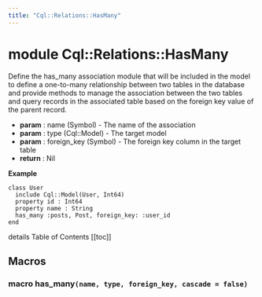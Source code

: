 ```yaml
---
title: "Cql::Relations::HasMany"
---
```


# module Cql::Relations::HasMany

Define the has_many association module that will be included in the model
to define a one-to-many relationship between two tables in the database
and provide methods to manage the association between the two tables and
query records in the associated table based on the foreign key value of
the parent record.

- **param** : name (Symbol) - The name of the association
- **param** : type (Cql::Model) - The target model
- **param** : foreign_key (Symbol) - The foreign key column in the target table
- **return** : Nil

**Example**

```crystal
class User
  include Cql::Model(User, Int64)
  property id : Int64
  property name : String
  has_many :posts, Post, foreign_key: :user_id
end
```

details Table of Contents
[[toc]]

## Macros

### macro has_many`(name, type, foreign_key, cascade = false)`
